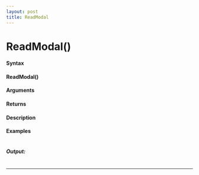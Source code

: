 ```yaml
---
layout: post
title: ReadModal
---
```


# ReadModal()


#### Syntax

#### ReadModal()

#### Arguments

#### Returns

#### Description

#### Examples

```

```

##### Output:

```

```

---